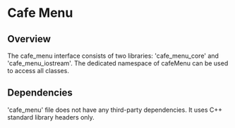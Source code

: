 # Cafe Menu

<!-- ### Unit Test and Documentation Generation Workflow Status -->
<!-- ![GH Actions Workflow Status] -->
<!-- ![GH Actions Workflow Status] -->
<!-- ![GH Actions Workflow Status] -->
<!-- ![GH Tag] -->

## Overview

The cafe_menu interface consists of two libraries: 'cafe_menu_core' and 'cafe_menu_iostream'. The dedicated namespace of cafeMenu can be used to access all classes.

<!-- ## Generated Documentation -->
<!-- The generated Doxygen documentation for 'cafe_menu' is [here] (https) -->

## Dependencies
'cafe_menu' file does not have any third-party dependencies. It uses C++ standard library headers only. <!-- The unit test code does have dependencies as noted below. -->

<!-- ## C++ Standard -->
<!-- 'cafe_menu' uses C++17 features, including -->

<!-- ## Supported Compilers -->
<!-- Continuous integration workflows build and unit test on g++ (through Ubuntu), MSCV (through Windows), and clang  (through macOS). -->

<!-- ## Unit Test Dependencies -->
<!-- The unit test code uses [Catch2](https). If the 'CAFE_MENU_BUILD_TESTS' flag is provided to Cmake (see commands below) the Cmake configure / generate will download the Catch2 ... -->

<!-- ## Build and Run Unit Tests -->
<!-- ...Instructions to come... -->
